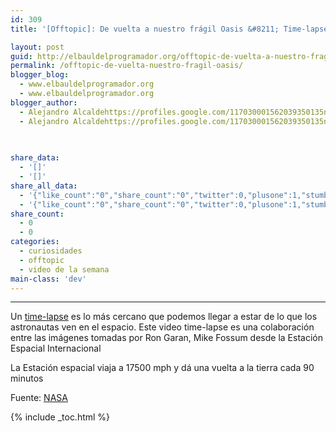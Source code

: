 ```yaml
---
id: 309
title: '[Offtopic]: De vuelta a nuestro frágil Oasis &#8211; Time-lapse de la Estación espacial'

layout: post
guid: http://elbauldelprogramador.org/offtopic-de-vuelta-a-nuestro-fragil-oasis-time-lapse-de-la-estacion-espacial/
permalink: /offtopic-de-vuelta-nuestro-fragil-oasis/
blogger_blog:
  - www.elbauldelprogramador.org
  - www.elbauldelprogramador.org
blogger_author:
  - Alejandro Alcaldehttps://profiles.google.com/117030001562039350135noreply@blogger.com
  - Alejandro Alcaldehttps://profiles.google.com/117030001562039350135noreply@blogger.com

  
  
share_data:
  - '[]'
  - '[]'
share_all_data:
  - '{"like_count":"0","share_count":"0","twitter":0,"plusone":1,"stumble":0,"pinit":0,"count":1,"time":1333551768}'
  - '{"like_count":"0","share_count":"0","twitter":0,"plusone":1,"stumble":0,"pinit":0,"count":1,"time":1333551768}'
share_count:
  - 0
  - 0
categories:
  - curiosidades
  - offtopic
  - video de la semana
main-class: 'dev'
---
```

**** 

Un [time-lapse][1] es lo más cercano que podemos llegar a estar de lo que los astronautas ven en el espacio. Este video time-lapse es una colaboración entre las imágenes tomadas por Ron Garan, Mike Fossum desde la Estación Espacial Internacional

</i></i></b>

La Estación espacial viaja a 17500 mph y dá una vuelta a la tierra cada 90 minutos</p> 

<center>
  <p>
  </p>
  
  <p>
    </center>
  </p>
  
  <p>
    Fuente: <a target="_blank" href="http://www.nasa.gov/topics/shuttle_station/features/Peter_Gabriel_Oasis.html">NASA</a>
  </p>
  
  

 [1]: /search/?q=time+lapse

{% include _toc.html %}
